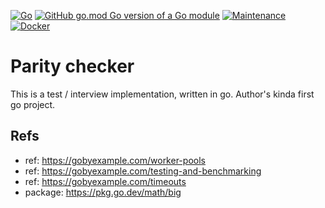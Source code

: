 [![Go](https://github.com/lintaba/kp-interview-go/actions/workflows/go.yml/badge.svg)](https://github.com/lintaba/kp-interview-go/actions/workflows/go.yml)
[![GitHub go.mod Go version of a Go module](https://img.shields.io/github/go-mod/go-version/gomods/athens.svg)](https://github.com/gomods/athens)
[![Maintenance](https://img.shields.io/badge/Maintained%3F-no-red.svg)](https://bitbucket.org/lbesson/ansi-colors)
[![Docker](https://badgen.net/badge/icon/docker?icon=docker&label)](https://https://docker.com/)


# Parity checker


This is a test / interview implementation, written in go. Author's kinda first go project. 


## Refs
- ref: https://gobyexample.com/worker-pools
- ref: https://gobyexample.com/testing-and-benchmarking
- ref: https://gobyexample.com/timeouts
- package: https://pkg.go.dev/math/big
